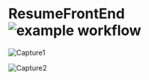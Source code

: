 # ResumeFrontEnd ![example workflow](https://img.shields.io/badge/Front%20End-HTML%2CCSS%2C%20JV-success)

![Capture1](https://user-images.githubusercontent.com/96413187/185853075-8cf7c5cd-180b-4f34-bdec-d77d84350994.PNG)

![Capture2](https://user-images.githubusercontent.com/96413187/185853100-27683abd-5a4d-4715-a4e9-5e07b9db2b7a.PNG)
